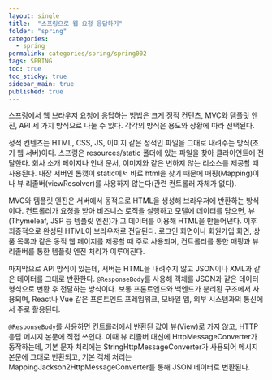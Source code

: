 ```yaml
---
layout: single
title:  "스프링으로 웹 요청 응답하기"
folder: "spring"
categories:
  - spring
permalink: categories/spring/spring002
tags: SPRING
toc: true
toc_sticky: true
sidebar_main: true
published: true
---
```


스프링에서 웹 브라우저 요청에 응답하는 방법은 크게 정적 컨텐츠, MVC와 템플릿 엔진, API 세 가지 방식으로 나눌 수 있다. 각각의 방식은 용도와 상황에 따라 선택된다.

정적 컨텐츠는 HTML, CSS, JS, 이미지 같은 정적인 파일을 그대로 내려주는 방식(초기 웹 서버)이다. 스프링은 resources/static 폴더에 있는 파일을 찾아 클라이언트에 전달한다. 회사 소개 페이지나 안내 문서, 이미지와 같은 변하지 않는 리소스를 제공할 때 사용된다. 내장 서버인 톰캣이 static에서 바로 html을 찾기 때문에 매핑(Mapping)이나 뷰 리졸버(viewResolver)를 사용하지 않는다(관련 컨트롤러 자체가 없다).

MVC와 템플릿 엔진은 서버에서 동적으로 HTML을 생성해 브라우저에 반환하는 방식이다. 컨트롤러가 요청을 받아 비즈니스 로직을 실행하고 모델에 데이터를 담으면, 뷰(Thymeleaf, JSP 등 템플릿 엔진)가 그 데이터를 이용해 HTML을 만들어낸다. 이후 최종적으로 완성된 HTML이 브라우저로 전달된다. 로그인 화면이나 회원가입 화면, 상품 목록과 같은 동적 웹 페이지를 제공할 때 주로 사용되며, 컨트롤러를 통한 매핑과 뷰 리졸버를 통한 템플릿 엔진 처리가 이루어진다.

마지막으로 API 방식이 있는데, 서버는 HTML을 내려주지 않고 JSON이나 XML과 같은 데이터를 그대로 반환한다. `@ResponseBody`를 사용해 객체를 JSON과 같은 데이터 형식으로 변환 후 전달하는 방식이다. 보통 프론트엔드와 백엔드가 분리된 구조에서 사용되며, React나 Vue 같은 프론트엔드 프레임워크, 모바일 앱, 외부 시스템과의 통신에서 주로 활용된다.

`@ResponseBody`를 사용하면 컨트롤러에서 반환된 값이 뷰(View)로 가지 않고, HTTP 응답 메시지 본문에 직접 쓰인다. 이때 뷰 리졸버 대신에 HttpMessageConverter가 동작하는데, 기본 문자 처리에는 StringHttpMessageConverter가 사용되어 메시지 본문에 그대로 반환되고, 기본 객체 처리는 MappingJackson2HttpMessageConverter를 통해 JSON 데이터로 변환된다.